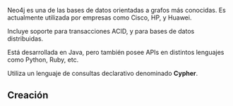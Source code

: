 Neo4j es una de las bases de datos orientadas a grafos más conocidas. Es actualmente utilizada por empresas como Cisco, HP, y Huawei.

Incluye soporte para transacciones ACID, y para bases de datos distribuidas.

Está desarrollada en Java, pero también posee APIs en distintos lenguajes como Python, Ruby, etc.

Utiliza un lenguaje de consultas declarativo denominado **Cypher**.

## Creación
